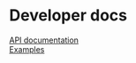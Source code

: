 # Developer docs
[API documentation](https://pigamedrv.github.io/devdocs/api)<br/>
[Examples](https://github.com/nift4/Raspberry-Pi-Testing)

